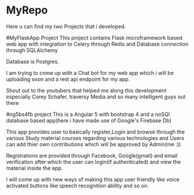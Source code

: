 # MyRepo
Here u can find my two Projects that i developed.

#MyFlaskApp Project
This project contains Flask microframework based web app with integration to Celery through Redis and Database connection through SQLAlchemy

Database is Postgres.

I am trying to come up with a Chat bot for my web app which i will be uploading soon and a rest api endpoint for my app.

Shout out to the youtubers that helped me along this development especially Corey Schafer, traversy Media and so many intelligent guys out there

#ng5bs4fb project
This is a Angular 5 with bootstrap 4 and a noSQl database based app(here i have made use of Google's Firebase Db)

This app provides user to basically register,Login and browse through the various Study material courses regarding various technologies and Users can add thier own contributions which will be approved by Admin(me :))

Registrations are provided through Facebook, Google(gmail) and email verification after which the user can login(if authenticated) and view the material inside the app.

I will come up with new ways of making this app user friendly like voice activated buttons like speech recognition ability and so on.

